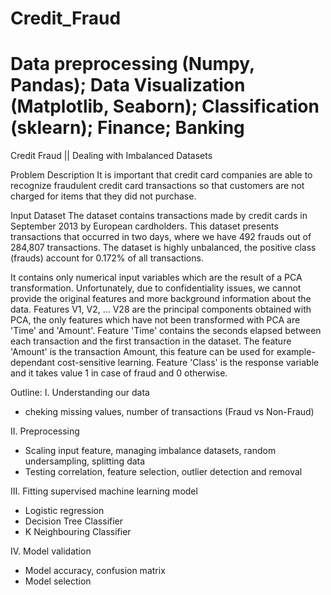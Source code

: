 # Credit_Fraud
# Data preprocessing (Numpy, Pandas); Data Visualization (Matplotlib, Seaborn); Classification (sklearn); Finance; Banking

Credit Fraud || Dealing with Imbalanced Datasets

Problem Description
It is important that credit card companies are able to recognize fraudulent credit card transactions so that customers are not charged for items that they did not purchase.

Input Dataset
The dataset contains transactions made by credit cards in September 2013 by European cardholders.
This dataset presents transactions that occurred in two days, where we have 492 frauds out of 284,807 transactions. The dataset is highly unbalanced, the positive class (frauds) account for 0.172% of all transactions.

It contains only numerical input variables which are the result of a PCA transformation. Unfortunately, due to confidentiality issues, we cannot provide the original features and more background information about the data. Features V1, V2, … V28 are the principal components obtained with PCA, the only features which have not been transformed with PCA are 'Time' and 'Amount'. Feature 'Time' contains the seconds elapsed between each transaction and the first transaction in the dataset. The feature 'Amount' is the transaction Amount, this feature can be used for example-dependant cost-sensitive learning. Feature 'Class' is the response variable and it takes value 1 in case of fraud and 0 otherwise.

Outline:
I. Understanding our data
  - cheking missing values, number of transactions (Fraud vs Non-Fraud)

II. Preprocessing
  - Scaling input feature, managing imbalance datasets, random undersampling, splitting data
  - Testing correlation, feature selection, outlier detection and removal

III. Fitting supervised machine learning model
  - Logistic regression
  - Decision Tree Classifier
  - K Neighbouring Classifier
  
IV. Model validation
  - Model accuracy, confusion matrix
  - Model selection
